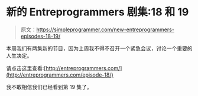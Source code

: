 # 新的 Entreprogrammers 剧集:18 和 19

> 原文：<https://simpleprogrammer.com/new-entreprogrammers-episodes-18-19/>

本周我们有两集新的节目，因为上周我不得不召开一个紧急会议，讨论一个重要的人生决定。

请点击这里查看:[http://entreprogrammers.com/](http://entreprogrammers.com/episode-18/)

我不敢相信我们已经看到第 19 集了。